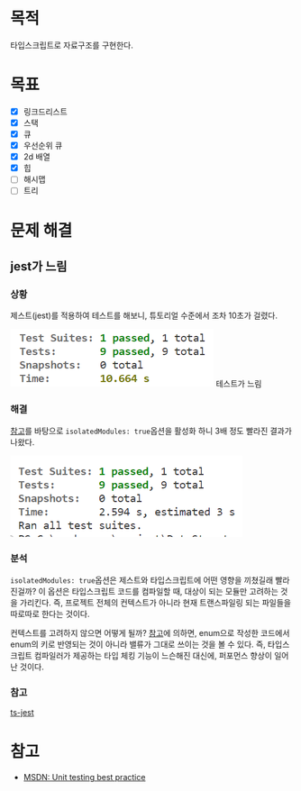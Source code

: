 # 목적

타입스크립트로 자료구조를 구현한다.

# 목표

- [x] 링크드리스트
- [x] 스택
- [x] 큐
- [x] 우선순위 큐
- [x] 2d 배열
- [x] 힙
- [ ] 해시맵
- [ ] 트리

# 문제 해결

## jest가 느림

### 상황

제스트(jest)를 적용하여 테스트를 해보니, 튜토리얼 수준에서 조차 10초가 걸렸다.

![단순한테스트에10초가걸리는상황](./references/slow-test.png)
테스트가 느림

### 해결

[참고](https://stackoverflow.com/questions/68724389/jest-takes-10s-to-run-two-trivial-typescript-tests-how-do-i-determine-why-its)를 바탕으로 `isolatedModules: true`옵션을 활성화 하니 3배 정도 빨라진 결과가 나왔다.

![3초로임](./references/normal-test.png)

### 분석

`isolatedModules: true`옵션은 제스트와 타입스크립트에 어떤 영향을 끼쳤길래 빨라진걸까? 이 옵션은 타입스크립트 코드를 컴파일할 때, 대상이 되는 모듈만 고려하는 것을 가리킨다. 즉, 프로젝트 전체의 컨텍스트가 아니라 현재 트랜스파일링 되는 파일들을 따로따로 한다는 것이다.

컨텍스트를 고려하지 않으면 어떻게 될까? [참고](https://www.typescriptlang.org/tsconfig#references-to-const-enum-members)에 의하면, enum으로 작성한 코드에서 enum의 키로 반영되는 것이 아니라 밸류가 그대로 쓰이는 것을 볼 수 있다. 즉, 타입스크립트 컴파일러가 제공하는 타입 체킹 기능이 느슨해진 대신에, 퍼포먼스 향상이 일어난 것이다.

### 참고

[ts-jest](https://huafu.github.io/ts-jest/user/config/isolatedModules)

# 참고

- [MSDN: Unit testing best practice](https://learn.microsoft.com/en-us/dotnet/core/testing/unit-testing-best-practices)
